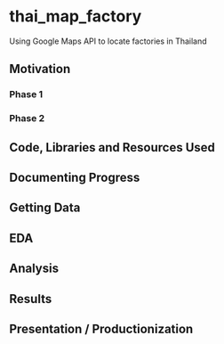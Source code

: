 # thai_map_factory

Using Google Maps API to locate factories in Thailand

## Motivation

### Phase 1

### Phase 2

## Code, Libraries and Resources Used

## Documenting Progress

## Getting Data

## EDA

## Analysis

## Results

## Presentation / Productionization
